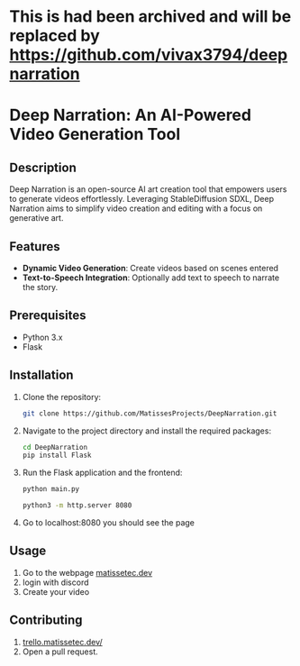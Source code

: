 # This is had been archived and will be replaced by https://github.com/vivax3794/deepnarration

# Deep Narration: An AI-Powered Video Generation Tool

## Description

Deep Narration is an open-source AI art creation tool that empowers users to generate videos effortlessly. Leveraging StableDiffusion SDXL, Deep Narration aims to simplify video creation and editing with a focus on generative art.

## Features

- **Dynamic Video Generation**: Create videos based on scenes entered
- **Text-to-Speech Integration**: Optionally add text to speech to narrate the story.

## Prerequisites

- Python 3.x
- Flask

## Installation

1. Clone the repository:
    ```bash
    git clone https://github.com/MatissesProjects/DeepNarration.git
    ```
    
2. Navigate to the project directory and install the required packages:
    ```bash
    cd DeepNarration
    pip install Flask
    ```

3. Run the Flask application and the frontend:
    ```bash
    python main.py
    ```
    ```bash
    python3 -m http.server 8080
    ```

4. Go to localhost:8080 you should see the page

## Usage

1. Go to the webpage [matissetec.dev](https://matissetec.dev)
2. login with discord
3. Create your video


## Contributing

1. [trello.matissetec.dev/](http://trello.matissetec.dev/)
2. Open a pull request.

